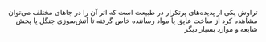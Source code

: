 <div dir="rtl">

تراوش یکی از پدیده‌های پرتکرار در طبیعت است که اثر آن را در جاهای مختلف می‌توان مشاهده کرد از ساخت عایق یا مواد رساننده خاص گرفته تا آتش‌سوزی جنگل یا پخش شایعه و موارد بسیار دیگر




</div>
